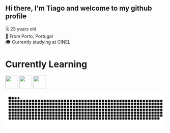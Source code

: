  ## Hi there, I'm Tiago and welcome to my github profile

🗓 23 years old \
📍 From Porto, Portugal \
🎓 Currently studying at CINEL 


# Currently Learning
<img src="https://cdn.jsdelivr.net/gh/devicons/devicon@latest/icons/bash/bash-original.svg" width="40" height="40"/> <img loading="lazy" src="https://cdn.jsdelivr.net/gh/devicons/devicon@latest/icons/python/python-original.svg" width="40" height="40"/> <img loading="lazy" src="https://cdn.jsdelivr.net/gh/devicons/devicon@latest/icons/html5/html5-original.svg" width="40" height="40"/>




![Snake animation](https://github.com/TMSROnGit/TMSROnGit/blob/output/github-contribution-grid-snake.svg)
